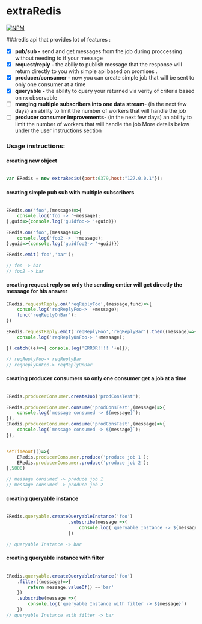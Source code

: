 # extraRedis


[![NPM](https://nodei.co/npm/extraRedis.png?downloads=true&downloadRank=true&stars=true)](https://nodei.co/npm/extraRedis/)

###redis api that provides lot of features :
- [x] **pub/sub -** send and get messages from the job during proccessing without needing to if your message
- [x] **request/reply -** the abiliy to publish message that the response will return directly to you with simple api based on promises .
- [x] **producer/consumer -** now you can create simple job that will be sent to only one consumer at a time
- [x] **queryable -** the ability to query your returned via verity of criteria based on rx observable
- [ ] **merging multiple subscribers into one data stream**- (in the next few days) an ability to limit the number of workers that will handle the job
- [ ] **producer consumer improvements**- (in the next few days) an ability to limit the number of workers that will handle the job
More details below under the user instructions section

### Usage instructions:

#### creating new object

```javascript

var ERedis = new extraRedis({port:6379,host:"127.0.0.1"});
```

#### creating simple pub sub with multiple subscribers

```javascript

ERedis.on('foo',(message)=>{
    console.log('foo -> '+message);
},guid=>{console.log('guidfoo-> '+guid)})

ERedis.on('foo',(message)=>{
    console.log('foo2 -> '+message);
},guid=>{console.log('guidfoo2-> '+guid)})

ERedis.emit('foo','bar');

// foo -> bar
// foo2 -> bar

```


####  creating request reply so only the sending emtier will get directly the  message for his answer

```javascript
ERedis.requestReply.on('reqReplyFoo',(message,func)=>{
    console.log('reqReplyFoo-> '+message);
    func('reqReplyOnBar');
})

ERedis.requestReply.emit('reqReplyFoo','reqReplyBar').then((message)=>{
    console.log('reqReplyOnFoo-> '+message);

}).catch((e)=>{ console.log('ERROR!!!! '+e)});

// reqReplyFoo-> reqReplyBar
// reqReplyOnFoo-> reqReplyOnBar

```

#### creating producer consumers so only one consumer get a job at a time

```javascript

ERedis.producerConsumer.createJob('prodConsTest');

ERedis.producerConsumer.consume('prodConsTest',(message)=>{
    console.log(`message consumed -> ${message}`);
});
ERedis.producerConsumer.consume('prodConsTest',(message)=>{
    console.log(`message consumed -> ${message}`);
});


setTimeout(()=>{
    ERedis.producerConsumer.produce('produce job 1');
    ERedis.producerConsumer.produce('produce job 2');
},5000)

// message consumed -> produce job 1
// message consumed -> produce job 2

```

#### creating queryable instance

```javascript

ERedis.queryable.createQueryableInstance('foo')
                       .subscribe(message =>{
                           console.log(`queryable Instance -> ${message}`)
                       })

// queryable Instance -> bar

```


#### creating queryable instance with filter

```javascript

ERedis.queryable.createQueryableInstance('foo')
    .filter((message)=>{
        return message.valueOf() =='bar'
    })
    .subscribe(message =>{
        console.log(`queryable Instance with filter -> ${message}`)
    })
// queryable Instance with filter -> bar

```

